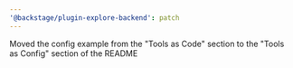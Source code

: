```yaml
---
'@backstage/plugin-explore-backend': patch
---
```


Moved the config example from the "Tools as Code" section to the "Tools as Config" section of the README
